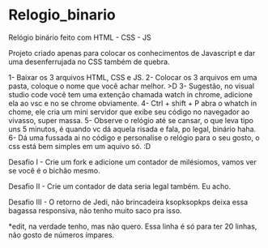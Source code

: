 # Relogio_binario
Relógio binário feito com HTML - CSS - JS

Projeto criado apenas para colocar os conhecimentos de Javascript e dar uma desenferrujada no CSS também de quebra.

1- Baixar os 3 arquivos HTML, CSS e JS.
2- Colocar os 3 arquivos em uma pasta, coloque o nome que você achar melhor. >D
3- Sugestão, no visual studio code você tem uma extenção chamada watch in chrome, adicione ela ao vsc e no se chrome obviamente.
4- Ctrl + shift + P abra o whatch in chome, ele cria um mini servidor que exibe seu código no navegador ao vivasso, super massa.
5- Observe o relógio até se cansar, o que leva tipo uns 5 minutos, é quando vc dá aquela risada e fala, po legal, binário haha.
6- Dá uma fussada ai no código e personalise o relógio para o seu gosto, o css está bem simples em um aquivo só. :D

Desafio I - Crie um fork e adicione um contador de milésiomos, vamos ver se você é o bichão mesmo.

Desafio II - Crie um contador de data seria legal também. Eu acho. 

Desafio III - O retorno de Jedi, não brincadeira ksopksopkps deixa essa bagassa responsiva, não tenho muito saco pra isso.

*edit, na verdade tenho, mas não quero.
Essa linha é só para ter 20 linhas, não gosto de números ímpares. 
